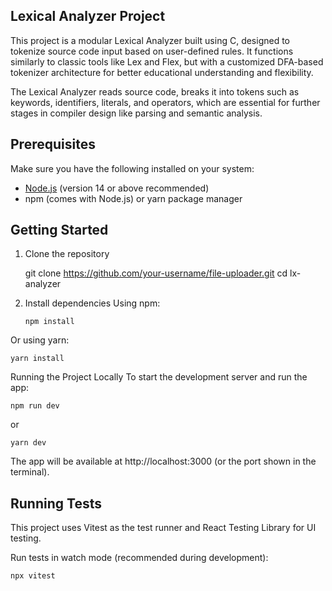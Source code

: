 ## Lexical Analyzer Project

This project is a modular Lexical Analyzer built using C, designed to tokenize source code input based on user-defined rules. It functions similarly to classic tools like Lex and Flex, but with a customized DFA-based tokenizer architecture for better educational understanding and flexibility.

The Lexical Analyzer reads source code, breaks it into tokens such as keywords, identifiers, literals, and operators, which are essential for further stages in compiler design like parsing and semantic analysis.

## Prerequisites

Make sure you have the following installed on your system:

- [Node.js](https://nodejs.org/en/) (version 14 or above recommended)
- npm (comes with Node.js) or yarn package manager


## Getting Started

1. Clone the repository

    git clone https://github.com/your-username/file-uploader.git
    cd lx-analyzer
2. Install dependencies
Using npm:

       npm install
   
Or using yarn:
    
    yarn install

Running the Project Locally
To start the development server and run the app:

    npm run dev

or

    yarn dev

The app will be available at http://localhost:3000 (or the port shown in the terminal).

## Running Tests
This project uses Vitest as the test runner and React Testing Library for UI testing.

Run tests in watch mode (recommended during development):

    npx vitest

